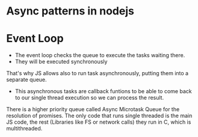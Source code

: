 # Async patterns in nodejs

# Event Loop
- The event loop checks the queue to execute the tasks waiting there.
- They will be executed synchronously

That's why JS allows also to run task asynchronously, putting them into a separate queue.
- This asynchronous tasks are callback funtions to be able to come back to our single thread execution 
so we can process the result.
  
There is a higher priority queue called Async Microtask Queue for the resolution of promises.
The only code that runs single threaded is the main JS code, the rest (Libraries like FS or network calls)
they run in C, which is multithreaded.
 




